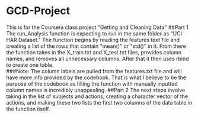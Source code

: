 # GCD-Project
This is for the Coursera class project "Getting and Cleaning Data"
##Part 1
The run_Analysis function is expecting to run in the same folder as "UCI HAR Dataset." 
The function begins by reading the features text file and creating a list of the rows that contain "mean()" or "std()" in it.
From there the function takes in the X_train.txt and X_test.txt files, provides column names, and removes all unnecessary columns.
After that it then uses rbind to create one table.<br>
###Note:
The column labels are pulled from the features.txt file and will have more info provided by the codebook.  That is what 
I believe to be the purpose of the codebook as filling the function with manually inputted column names is incredibly unappealing.
##Part 2
The next steps involve taking in the list of subjects and actions, creating a character vector of the actions, and making
these two lists the first two columns of the data table in the function itself.<br>



